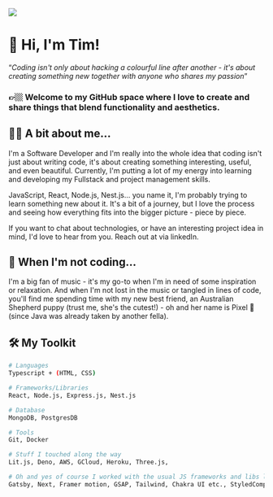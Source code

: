 ![](https://visitcount.itsvg.in/api?id=Tim-Pet&icon=0&color=0)

# 👋 Hi, I'm Tim!

<q><i>Coding isn't only about hacking a colourful line after another - it's about creating something new together with anyone who shares my passion</i></q>

### 👉🏼  Welcome to my GitHub space where I love to create and share things that blend functionality and aesthetics.


## 👨‍💻 A bit about me...

I'm a Software Developer and I'm really into the whole idea that coding isn't just about writing code, it's about creating something interesting, useful, and even beautiful. Currently, I'm putting a lot of my energy into learning and developing my Fullstack and project management skills. 

JavaScript, React, Node.js, Nest.js... you name it, I'm probably trying to learn something new about it. It's a bit of a journey, but I love the process and seeing how everything fits into the bigger picture - piece by piece. 

If you want to chat about technologies, or have an interesting project idea in mind, I'd love to hear from you. Reach out at via linkedIn.

## 🐶 When I'm not coding...

I'm a big fan of music - it's my go-to when I'm in need of some inspiration or relaxation. And when I'm not lost in the music or tangled in lines of code, you'll find me spending time with my new best friend, an Australian Shepherd puppy (trust me, she's the cutest!) - oh and her name is Pixel 🎨 (since Java was already taken by another fella).

## 🛠️ My Toolkit 

```bash
# Languages
Typescript + (HTML, CSS)

# Frameworks/Libraries
React, Node.js, Express.js, Nest.js

# Database
MongoDB, PostgresDB

# Tools
Git, Docker

# Stuff I touched along the way
Lit.js, Deno, AWS, GCloud, Heroku, Three.js, 

# Oh and yes of course I worked with the usual JS frameworks and libs like:
Gatsby, Next, Framer motion, GSAP, Tailwind, Chakra UI etc., StyledComponents, Mongoose, Prisma, graphQL, ...
```
